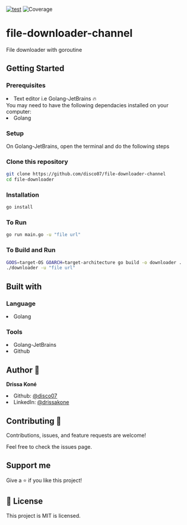 [![test](https://github.com/disco07/file-downloader-channel/actions/workflows/test.yml/badge.svg?branch=main)](https://github.com/disco07/file-downloader-channel/actions/workflows/test.yml)
![Coverage](https://img.shields.io/badge/Coverage-73.5%25-brightgreen)

# file-downloader-channel

File downloader with goroutine

## Getting Started

### Prerequisites
<li>Text editor i.e Golang-JetBrains 🔥</li>
You may need to have the following dependacies installed on your computer:

<li>Golang</li>

### Setup
On Golang-JetBrains, open the terminal and do the following steps

### Clone this repository
```bash
git clone https://github.com/disco07/file-downloader-channel
cd file-downloader
```
### Installation
```bash
go install
```

### To Run
```bash
go run main.go -u "file url"
```
### To Build and Run
```bash
GOOS=target-OS GOARCH=target-architecture go build -o downloader .
./downloader -u "file url"
```

## Built with

### Language
<li>Golang</li>

### Tools
<li>Golang-JetBrains</li>
<li>Github</li>

## Author 👤
<strong>Drissa Koné</strong>

<li>Github: <a href="https://github.com/disco07">@disco07</a></li>
<li>LinkedIn: <a href="https://linkedin.com/in/drissa-kon%C3%A9">@drissakone</a></li>

## Contributing 🤝
Contributions, issues, and feature requests are welcome!

Feel free to check the issues page.

## Support me
Give a ⭐️ if you like this project!

## 📝 License
This project is MIT is licensed.
